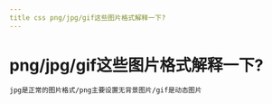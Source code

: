 ```yaml
---
title css png/jpg/gif这些图片格式解释一下?
---
```


# png/jpg/gif这些图片格式解释一下?

```css
jpg是正常的图片格式/png主要设置无背景图片/gif是动态图片
```